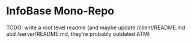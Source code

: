 # InfoBase Mono-Repo

TODO: write a root level readme (and maybe update /client/README.md abd /server/README.md, they're probably outdated ATM)
